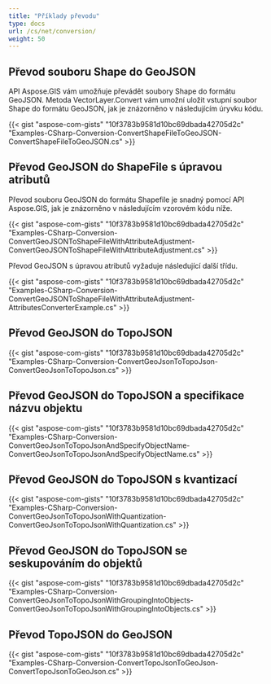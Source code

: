 ```yaml
---
title: "Příklady převodu"
type: docs
url: /cs/net/conversion/
weight: 50
---
```


## **Převod souboru Shape do GeoJSON**
API Aspose.GIS vám umožňuje převádět soubory Shape do formátu GeoJSON. Metoda VectorLayer.Convert vám umožní uložit vstupní soubor Shape do formátu GeoJSON, jak je znázorněno v následujícím úryvku kódu.

{{< gist "aspose-com-gists" "10f3783b9581d10bc69dbada42705d2c" "Examples-CSharp-Conversion-ConvertShapeFileToGeoJSON-ConvertShapeFileToGeoJSON.cs" >}}
## **Převod GeoJSON do ShapeFile s úpravou atributů**
Převod souboru GeoJSON do formátu Shapefile je snadný pomocí API Aspose.GIS, jak je znázorněno v následujícím vzorovém kódu níže.

{{< gist "aspose-com-gists" "10f3783b9581d10bc69dbada42705d2c" "Examples-CSharp-Conversion-ConvertGeoJSONToShapeFileWithAttributeAdjustment-ConvertGeoJSONToShapeFileWithAttributeAdjustment.cs" >}}

Převod GeoJSON s úpravou atributů vyžaduje následující další třídu.

{{< gist "aspose-com-gists" "10f3783b9581d10bc69dbada42705d2c" "Examples-CSharp-Conversion-ConvertGeoJSONToShapeFileWithAttributeAdjustment-AttributesConverterExample.cs" >}}
## **Převod GeoJSON do TopoJSON**
{{< gist "aspose-com-gists" "10f3783b9581d10bc69dbada42705d2c" "Examples-CSharp-Conversion-ConvertGeoJsonToTopoJson-ConvertGeoJsonToTopoJson.cs" >}}
## **Převod GeoJSON do TopoJSON a specifikace názvu objektu**
{{< gist "aspose-com-gists" "10f3783b9581d10bc69dbada42705d2c" "Examples-CSharp-Conversion-ConvertGeoJsonToTopoJsonAndSpecifyObjectName-ConvertGeoJsonToTopoJsonAndSpecifyObjectName.cs" >}}
## **Převod GeoJSON do TopoJSON s kvantizací**
{{< gist "aspose-com-gists" "10f3783b9581d10bc69dbada42705d2c" "Examples-CSharp-Conversion-ConvertGeoJsonToTopoJsonWithQuantization-ConvertGeoJsonToTopoJsonWithQuantization.cs" >}}
## **Převod GeoJSON do TopoJSON se seskupováním do objektů**
{{< gist "aspose-com-gists" "10f3783b9581d10bc69dbada42705d2c" "Examples-CSharp-Conversion-ConvertGeoJsonToTopoJsonWithGroupingIntoObjects-ConvertGeoJsonToTopoJsonWithGroupingIntoObjects.cs" >}}
## **Převod TopoJSON do GeoJSON**
{{< gist "aspose-com-gists" "10f3783b9581d10bc69dbada42705d2c" "Examples-CSharp-Conversion-ConvertTopoJsonToGeoJson-ConvertTopoJsonToGeoJson.cs" >}}
